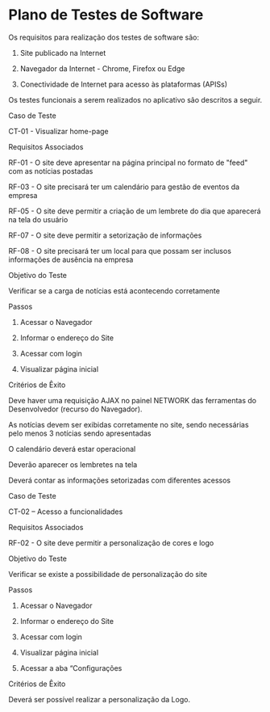 # Plano de Testes de Software

Os requisitos para realização dos testes de software são: 

1. Site publicado na Internet 

2. Navegador da Internet - Chrome, Firefox ou Edge 

3. Conectividade de Internet para acesso às plataformas (APISs) 

 
 

Os testes funcionais a serem realizados no aplicativo são descritos a seguir. 

 

Caso de Teste 

CT-01 - Visualizar home-page 

Requisitos Associados 

RF-01 - O site deve apresentar na página principal no formato de "feed" com as notícias postadas 

RF-03 - O site precisará ter um calendário para gestão de eventos da empresa 

RF-05 - O site deve permitir a criação de um lembrete do dia que aparecerá na tela do usuário 

RF-07 - O site deve permitir a setorização de informações 

RF-08 - O site precisará ter um local para que possam ser inclusos informações de ausência na empresa 

Objetivo do Teste 

Verificar se a carga de notícias está acontecendo corretamente 

Passos 

1) Acessar o Navegador 

2) Informar o endereço do Site 

3) Acessar com login 

4) Visualizar página inicial 

Critérios de Êxito 

Deve haver uma requisição AJAX no painel NETWORK das ferramentas do Desenvolvedor (recurso do Navegador). 

As notícias devem ser exibidas corretamente no site, sendo necessárias pelo menos 3 notícias sendo apresentadas 

O calendário deverá estar operacional 

Deverão aparecer os lembretes na tela  

Deverá contar as informações setorizadas com diferentes acessos 

 

 

Caso de Teste 

CT-02 – Acesso a funcionalidades 

Requisitos Associados 

RF-02 - O site deve permitir a personalização de cores e logo 

Objetivo do Teste 

Verificar se existe a possibilidade de personalização do site 

Passos 

1) Acessar o Navegador 

2) Informar o endereço do Site 

3) Acessar com login 

4) Visualizar página inicial 

5) Acessar a aba “Configurações 

 

Critérios de Êxito 

Deverá ser possível realizar a personalização da Logo. 

